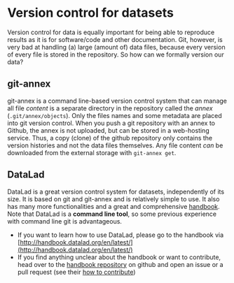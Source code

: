 # Version control for datasets

Version control for data is equally important for being able to reproduce results as it is for software/code and other documentation. Git, however, is very bad at handling (a) large (amount of) data files, because every version of every file is stored in the repository. So how can we formally version our data?

## git-annex

git-annex is a command line-based version control system that can manage all file *content* is a separate directory in the repository called the *annex* (`.git/annex/objects`). Only the files names and some metadata are placed into git version control. When you push a git repository with an annex to Github, the annex is not uploaded, but can be stored in a web-hosting service. Thus, a copy (clone) of the github repository only contains the version histories and not the data files themselves. Any file content *can* be downloaded from the external storage with `git-annex get`.  



## DataLad

DataLad is a great version control system for datasets, independently of its size. It is based on git and git-annex and is relatively simple to use. It also has many more functionalities and a great and comprehensive [handbook](http://handbook.datalad.org/en/latest/). Note that DataLad is a **command line tool**, so some previous experience with command line git is advantageous. 

- If you want to learn how to use DataLad, please go to the handbook via [http://handbook.datalad.org/en/latest/](http://handbook.datalad.org/en/latest/) 
- If you find anything unclear about the handbook or want to contribute, head over to the [handbook repository](https://github.com/datalad-handbook/book) on github and open an issue or a pull request (see their [how to contribute](http://handbook.datalad.org/en/latest/contributing.html))